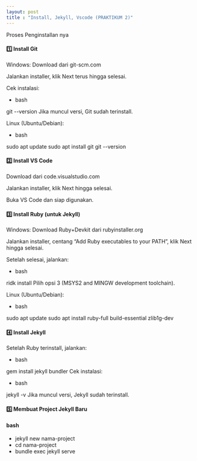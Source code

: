 ```yaml
---
layout: post
title : "Install, Jekyll, Vscode (PRAKTIKUM 2)"
---
```

Proses Penginstallan nya


#### 1️⃣ Install Git
Windows:
Download dari git-scm.com

Jalankan installer, klik Next terus hingga selesai.

Cek instalasi:

- bash

git --version
Jika muncul versi, Git sudah terinstall.

Linux (Ubuntu/Debian):

- bash

sudo apt update
sudo apt install git
git --version
#### 2️⃣ Install VS Code
Download dari code.visualstudio.com

Jalankan installer, klik Next hingga selesai.

Buka VS Code dan siap digunakan.

#### 3️⃣ Install Ruby (untuk Jekyll)
Windows:
Download Ruby+Devkit dari rubyinstaller.org

Jalankan installer, centang “Add Ruby executables to your PATH”, klik Next hingga selesai.

Setelah selesai, jalankan:

- bash

ridk install
Pilih opsi 3 (MSYS2 and MINGW development toolchain).

Linux (Ubuntu/Debian):

- bash

sudo apt update
sudo apt install ruby-full build-essential zlib1g-dev

#### 4️⃣ Install Jekyll
Setelah Ruby terinstall, jalankan:

- bash

gem install jekyll bundler
Cek instalasi:

- bash

jekyll -v
Jika muncul versi, Jekyll sudah terinstall.

#### 5️⃣ Membuat Project Jekyll Baru

#### bash

- jekyll new nama-project
- cd nama-project
- bundle exec jekyll serve

